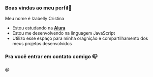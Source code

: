### Boas vindas ao meu perfil💙

Meu nome é Izabelly Cristina
- Estou estudando na [**Alura**](https://www.alura.com.br)
- Estou me desenvolvendo na linguagem JavaScript
- Utilizo esse espaço para minha oragnição e compartilhamento dos meus projetos desenvolvidos

 ### Pra você entrar em contato comigo 📪

 
 
@

